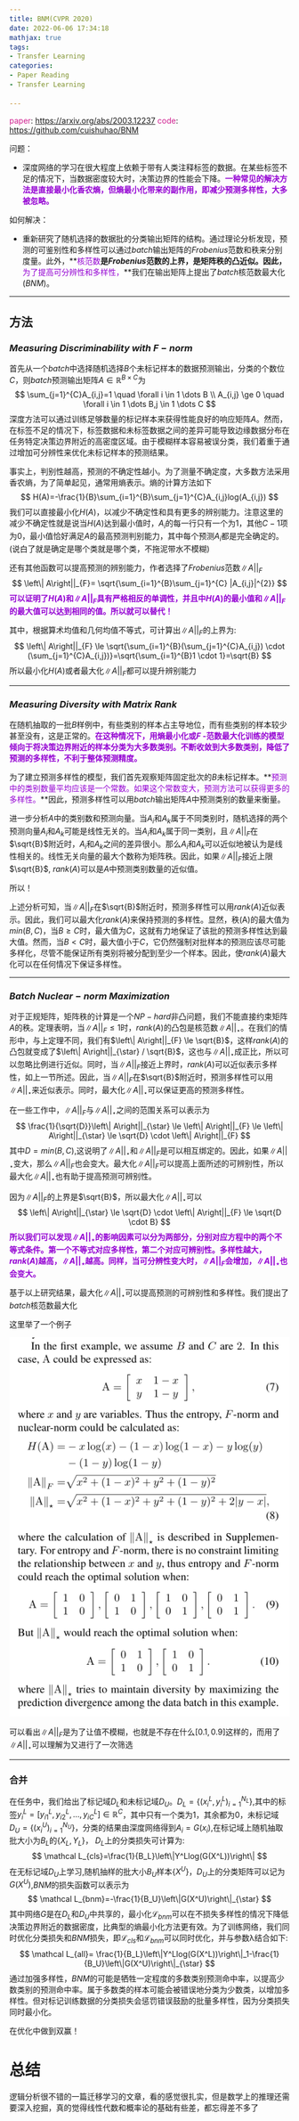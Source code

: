 ```yaml
---
title: BNM(CVPR 2020)
date: 2022-06-06 17:34:18
mathjax: true
tags:
- Transfer Learning
categories:
- Paper Reading
- Transfer Learning

---
```




<font color=VioletRed>paper</font>: https://arxiv.org/abs/2003.12237
<font color=VioletRed>code</font>:  https://github.com/cuishuhao/BNM

问题：

- 深度网络的学习在很大程度上依赖于带有人类注释标签的数据。在某些标签不足的情况下，当数据密度较大时，决策边界的性能会下降。**<font color=DarkViolet>一种常见的解决方法是直接最小化香农熵，但熵最小化带来的副作用，即减少预测多样性，大多被忽略。</font>**

如何解决：

- 重新研究了随机选择的数据批的分类输出矩阵的结构。通过理论分析发现，预测的可鉴别性和多样性可以通过$batch$输出矩阵的$Frobenius$范数和秩来分别度量。此外，**<font color=DarkViolet>核范数</font>**是$Frobenius$范数的上界，是矩阵秩的凸近似。因此，**<font color=DarkViolet>为了提高可分辨性和多样性，</font>**我们在输出矩阵上提出了$batch$核范数最大化$(BNM)$。

***

## 方法

### $Measuring \  Discriminability  \ with \  F -norm$

首先从一个$batch$中选择随机选择$B$个未标记样本的数据预测输出，分类的个数位$C$，则$batch$预测输出矩阵$A \in \mathbb R^{B \times C}$为
$$
\sum_{j=1}^{C}A_{i,j}=1 \quad \forall i \in 1 \dots B  \\
A_{i,j} \ge 0 \quad \forall i \in 1 \dots B,j \in 1 \dots C
$$
深度方法可以通过训练足够数量的标记样本来获得性能良好的响应矩阵$A$。然而，在标签不足的情况下，标签数据和未标签数据之间的差异可能导致边缘数据分布在任务特定决策边界附近的高密度区域。由于模糊样本容易被误分类，我们着重于通过增加可分辨性来优化未标记样本的预测结果。

事实上，判别性越高，预测的不确定性越小。为了测量不确定度，大多数方法采用香农熵，为了简单起见，通常用熵表示。熵的计算方法如下
$$
H(A)=-\frac{1}{B}\sum_{i=1}^{B}\sum_{j=1}^{C}A_{i,j}log(A_{i,j})
$$
我们可以直接最小化$H(A)$，以减少不确定性和具有更多的辨别能力。注意这里的减少不确定性就是说当$H(A)$达到最小值时，$A_i$的每一行只有一个为1，其他$C−1$项为0，最小值恰好满足$A$的最高预测判别能力，其中每个预测$A_i$都是完全确定的。(说白了就是确定是哪个类就是哪个类，不拖泥带水不模糊)

还有其他函数可以提高预测的辨别能力，作者选择了$Frobenius$范数$\left\| A\right||_{F}$
$$
\left\| A\right||_{F}= \sqrt{\sum_{i=1}^{B}\sum_{j=1}^{C} |A_{i,j}|^{2}}
$$
**<font color=DarkViolet>可以证明了$H(A)$和$\left\| A\right||_{F}$具有严格相反的单调性，并且中$H(A)$的最小值和$\left\| A\right||_{F}$的最大值可以达到相同的值。所以就可以替代！</font>**

其中，根据算术均值和几何均值不等式，可计算出$\left\| A\right||_{F}$的上界为:
$$
\left\| A\right||_{F} \le \sqrt{\sum_{i=1}^{B}(\sum_{j=1}^{C}A_{i,j}) \cdot (\sum_{j=1}^{C}A_{i,j})}=\sqrt{\sum_{i=1}^{B}1 \cdot 1}=\sqrt{B}
$$
所以最小化$H(A)$或者最大化$\left\| A\right||_{F}$都可以提升辨别能力

***

###  $Measuring  \ Diversity \  with \  Matrix \  Rank$

在随机抽取的一批$B$样例中，有些类别的样本占主导地位，而有些类别的样本较少甚至没有，这是正常的。**<font color=DarkViolet>在这种情况下，用熵最小化或$F$ -范数最大化训练的模型倾向于将决策边界附近的样本分类为大多数类别。不断收敛到大多数类别，降低了预测的多样性，不利于整体预测精度。</font>**

为了建立预测多样性的模型，我们首先观察矩阵固定批次的$B$未标记样本。**<font color=DarkViolet>预测中的类别数量平均应该是一个常数。如果这个常数变大，预测方法可以获得更多的多样性。</font>**因此，预测多样性可以用$batch$输出矩阵$A$中预测类别的数量来衡量。

进一步分析$A$中的类别数和预测向量。当$A_i$和$A_k$属于不同类别时，随机选择的两个预测向量$A_i$和$A_k$可能是线性无关的。当$A_i$和$A_k$属于同一类别，且$\left\| A\right||_{F}$在$\sqrt{B}$附近时，$A_i$和$A_k$之间的差异很小。那么$A_i$和$A_k$可以近似地被认为是线性相关的。线性无关向量的最大个数称为矩阵秩。因此，如果$\left\| A\right||_{F}$接近上限$\sqrt{B}$, $rank(A)$可以是$A$中预测类别数量的近似值。

所以！

上述分析可知，当$\left\| A\right||_{F}$在$\sqrt{B}$附近时，预测多样性可以用$rank(A)$近似表示。因此，我们可以最大化$rank(A)$来保持预测的多样性。显然，秩(A)的最大值为$min(B, C)$，当$B≥C$时，最大值为$C$，这就有力地保证了该批的预测多样性达到最大值。然而，当$B < C$时，最大值小于$C$，它仍然强制对批样本的预测应该尽可能多样化，尽管不能保证所有类别将被分配到至少一个样本。因此，使$rank(A)$最大化可以在任何情况下保证多样性。

***

### $Batch \ Nuclear-norm \  Maximization$

对于正规矩阵，矩阵秩的计算是一个$NP-hard$非凸问题，我们不能直接约束矩阵$A$的秩。定理表明，当$\left\| A\right||_{F} \le 1$时，$rank(A)$的凸包是核范数$\left\| A\right||_{\star}$。在我们的情形中，与上定理不同，我们有$\left\| A\right||_{F} \le \sqrt{B}$，这样$rank(A)$的凸包就变成了$\left\| A\right||_{\star} /  \sqrt{B}$，这也与$\left\| A\right||_{\star}$成正比，所以可以忽略比例进行近似。同时，当$\left\| A\right||_{F}$接近上界时，$rank(A)$可以近似表示多样性，如上一节所述。因此，当$\left\| A\right||_{F}$在$\sqrt{B}$附近时，预测多样性可以用$\left\| A\right||_{\star}$来近似表示。同时，最大化$\left\| A\right||_{\star}$可以保证更高的预测多样性。

在一些工作中，$\left\| A\right||_{F}$与$\left\| A\right||_{\star}$之间的范围关系可以表示为
$$
\frac{1}{\sqrt{D}}\left\| A\right||_{\star} \le \left\| A\right||_{F} \le \left\| A\right||_{\star} \le \sqrt{D} \cdot \left\| A\right||_{F}
$$
其中$D=min(B, C)$,这说明了$\left\| A\right||_{\star}$和$\left\| A\right||_{F}$是可以相互绑定的。因此，如果$\left\| A\right||_{\star}$变大，那么$\left\| A\right||_{F}$也会变大。最大化$\left\| A\right||_{F}$可以提高上面所述的可辨别性，所以最大化$\left\| A\right||_{\star}$也有助于提高预测可辨别性。

因为$\left\| A\right||_{F}$的上界是$\sqrt{B}$，所以最大化$\left\| A\right||_{\star}$可以
$$
\left\| A\right||_{\star} \le \sqrt{D} \cdot \left\| A\right||_{F} \le \sqrt{D \cdot B}
$$
**<font color=DarkViolet>所以我们可以发现$\left\| A\right||_{\star}$的影响因素可以分为两部分，分别对应方程中的两个不等式条件。第一个不等式对应多样性，第二个对应可辨别性。多样性越大，$rank(A)$越高，$\left\| A\right||_{\star}$越高。同样，当可分辨性变大时，$\left\| A\right||_{F}$会增加，$\left\| A\right||_{\star}$也会变大。</font>**

基于以上研究结果，最大化$\left\| A\right||_{\star}$可以提高预测的可辨别性和多样性。我们提出了$batch$核范数最大化

这里举了一个例子

![image-20220606193048170](BNM/image-20220606193048170.png)

可以看出$\left\| A\right||_{F}$是为了让值不模糊，也就是不存在什么$[0.1,0.9]$这样的，而用了$\left\| A\right||_{\star}$可以理解为又进行了一次筛选



***

### 合并

在任务中，我们给出了标记域$D_L$和未标记域$D_U$。$D_L=\left\{ (x_i^{L},y_i^{L})_{i=1}^{N_L}\right\}$,其中的标签$y_i^{L}=[y_{i1}^{L},y_{i2}^{L},\dots,y_{iC}^{L}] \in \mathbb R^{C}$，其中只有一个类为1，其余都为0，未标记域$D_U=\left\{ (x_i^{U})_{i=1}^{N_U}\right\}$，分类的结果由深度网络得到$A_i=G(x_i)$,在标记域上随机抽取批大小为$B_L$的$\left\{X_L, Y_L\right\}$， $D_L$上的分类损失可计算为:
$$
\mathcal L_{cls}=\frac{1}{B_L}\left\|Y^Llog(G(X^L))\right\|
$$
在无标记域$D_U$上学习,随机抽样的批大小$B_U$样本$\left\{X^U\right\}$，$D_U$上的分类矩阵可以记为$G(X^{U})$,$BNM$的损失函数可以表示为
$$
\mathcal L_{bnm}=-\frac{1}{B_U}\left\|G(X^U)\right\|_{\star}
$$
其中网络$G$是在$D_L$和$D_U$中共享的，最小化$\mathcal L_{bnm}$可以在不损失多样性的情况下降低决策边界附近的数据密度，比典型的熵最小化方法更有效。为了训练网络，我们同时优化分类损失和$BNM$损失，即$\mathcal L_{cls}$和$\mathcal L_{bnm}$可以同时优化，并与参数λ结合如下:
$$
\mathcal L_{all}= \frac{1}{B_L}\left\|Y^Llog(G(X^L))\right\|_1-\frac{1}{B_U}\left\|G(X^U)\right\|_{\star}
$$
通过加强多样性，$BNM$的可能是牺牲一定程度的多数类别预测命中率，以提高少数类别的预测命中率。属于多数类的样本可能会被错误地分类为少数类，以增加多样性。但对标记训练数据的分类损失会惩罚错误鼓励的批量多样性，因为分类损失同时最小化。

在优化中做到双赢！



# 总结

逻辑分析很不错的一篇迁移学习的文章，看的感觉很扎实，但是数学上的推理还需要深入挖掘，真的觉得线性代数和概率论的基础有些差，都忘得差不多了
